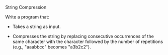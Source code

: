 String Compression

Write a program that:

- Takes a string as input.

- Compresses the string by replacing consecutive occurrences of the same character with the character followed by the number of repetitions (e.g., "aaabbcc" becomes "a3b2c2").